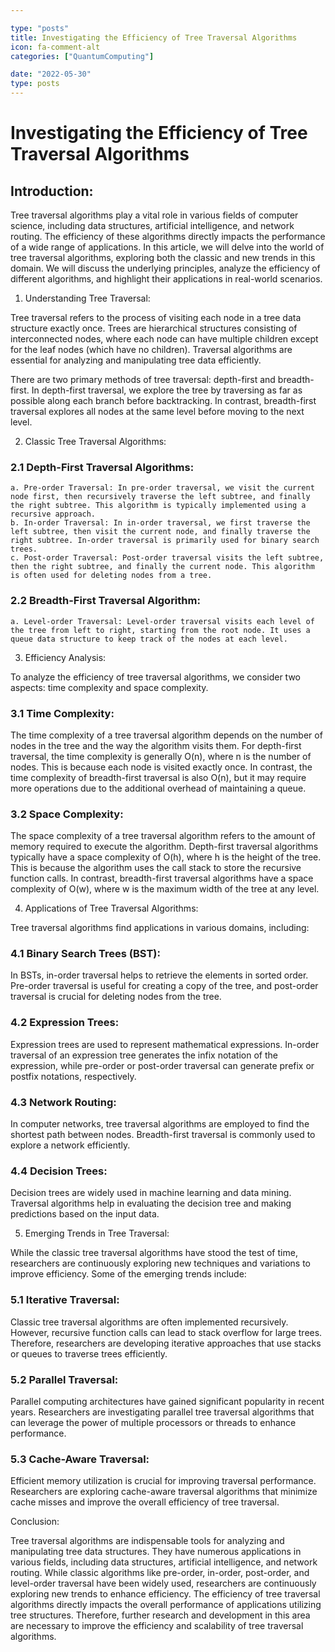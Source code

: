 ```yaml
---

type: "posts"
title: Investigating the Efficiency of Tree Traversal Algorithms
icon: fa-comment-alt
categories: ["QuantumComputing"]

date: "2022-05-30"
type: posts
---
```





# Investigating the Efficiency of Tree Traversal Algorithms

## Introduction:

Tree traversal algorithms play a vital role in various fields of computer science, including data structures, artificial intelligence, and network routing. The efficiency of these algorithms directly impacts the performance of a wide range of applications. In this article, we will delve into the world of tree traversal algorithms, exploring both the classic and new trends in this domain. We will discuss the underlying principles, analyze the efficiency of different algorithms, and highlight their applications in real-world scenarios.

1. Understanding Tree Traversal:

Tree traversal refers to the process of visiting each node in a tree data structure exactly once. Trees are hierarchical structures consisting of interconnected nodes, where each node can have multiple children except for the leaf nodes (which have no children). Traversal algorithms are essential for analyzing and manipulating tree data efficiently.

There are two primary methods of tree traversal: depth-first and breadth-first. In depth-first traversal, we explore the tree by traversing as far as possible along each branch before backtracking. In contrast, breadth-first traversal explores all nodes at the same level before moving to the next level.

2. Classic Tree Traversal Algorithms:

### 2.1 Depth-First Traversal Algorithms:
    a. Pre-order Traversal: In pre-order traversal, we visit the current node first, then recursively traverse the left subtree, and finally the right subtree. This algorithm is typically implemented using a recursive approach.
    b. In-order Traversal: In in-order traversal, we first traverse the left subtree, then visit the current node, and finally traverse the right subtree. In-order traversal is primarily used for binary search trees.
    c. Post-order Traversal: Post-order traversal visits the left subtree, then the right subtree, and finally the current node. This algorithm is often used for deleting nodes from a tree.

### 2.2 Breadth-First Traversal Algorithm:
    a. Level-order Traversal: Level-order traversal visits each level of the tree from left to right, starting from the root node. It uses a queue data structure to keep track of the nodes at each level.

3. Efficiency Analysis:

To analyze the efficiency of tree traversal algorithms, we consider two aspects: time complexity and space complexity.

### 3.1 Time Complexity:
The time complexity of a tree traversal algorithm depends on the number of nodes in the tree and the way the algorithm visits them. For depth-first traversal, the time complexity is generally O(n), where n is the number of nodes. This is because each node is visited exactly once. In contrast, the time complexity of breadth-first traversal is also O(n), but it may require more operations due to the additional overhead of maintaining a queue.

### 3.2 Space Complexity:
The space complexity of a tree traversal algorithm refers to the amount of memory required to execute the algorithm. Depth-first traversal algorithms typically have a space complexity of O(h), where h is the height of the tree. This is because the algorithm uses the call stack to store the recursive function calls. In contrast, breadth-first traversal algorithms have a space complexity of O(w), where w is the maximum width of the tree at any level.

4. Applications of Tree Traversal Algorithms:

Tree traversal algorithms find applications in various domains, including:

### 4.1 Binary Search Trees (BST):
In BSTs, in-order traversal helps to retrieve the elements in sorted order. Pre-order traversal is useful for creating a copy of the tree, and post-order traversal is crucial for deleting nodes from the tree.

### 4.2 Expression Trees:
Expression trees are used to represent mathematical expressions. In-order traversal of an expression tree generates the infix notation of the expression, while pre-order or post-order traversal can generate prefix or postfix notations, respectively.

### 4.3 Network Routing:
In computer networks, tree traversal algorithms are employed to find the shortest path between nodes. Breadth-first traversal is commonly used to explore a network efficiently.

### 4.4 Decision Trees:
Decision trees are widely used in machine learning and data mining. Traversal algorithms help in evaluating the decision tree and making predictions based on the input data.

5. Emerging Trends in Tree Traversal:

While the classic tree traversal algorithms have stood the test of time, researchers are continuously exploring new techniques and variations to improve efficiency. Some of the emerging trends include:

### 5.1 Iterative Traversal:
Classic tree traversal algorithms are often implemented recursively. However, recursive function calls can lead to stack overflow for large trees. Therefore, researchers are developing iterative approaches that use stacks or queues to traverse trees efficiently.

### 5.2 Parallel Traversal:
Parallel computing architectures have gained significant popularity in recent years. Researchers are investigating parallel tree traversal algorithms that can leverage the power of multiple processors or threads to enhance performance.

### 5.3 Cache-Aware Traversal:
Efficient memory utilization is crucial for improving traversal performance. Researchers are exploring cache-aware traversal algorithms that minimize cache misses and improve the overall efficiency of tree traversal.

Conclusion:

Tree traversal algorithms are indispensable tools for analyzing and manipulating tree data structures. They have numerous applications in various fields, including data structures, artificial intelligence, and network routing. While classic algorithms like pre-order, in-order, post-order, and level-order traversal have been widely used, researchers are continuously exploring new trends to enhance efficiency. The efficiency of tree traversal algorithms directly impacts the overall performance of applications utilizing tree structures. Therefore, further research and development in this area are necessary to improve the efficiency and scalability of tree traversal algorithms.